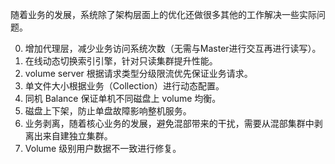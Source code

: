 随着业务的发展，系统除了架构层面上的优化还做很多其他的工作解决一些实际问题。

0. 增加代理层，减少业务访问系统次数（无需与Master进行交互再进行读写）。
1. 在线动态切换索引引擎，针对只读集群提升性能。
2. volume server 根据请求类型分级限流优先保证业务请求。
3. 单文件大小根据业务（Collection）进行动态配置。
4. 同机 Balance 保证单机不同磁盘上 volume 均衡。
5. 磁盘上下架，防止单盘故障影响整机服务。
6. 业务剥离，随着核心业务的发展，避免混部带来的干扰，需要从混部集群中剥离出来自建独立集群。
7. Volume 级别用户数据不一致进行修复。

